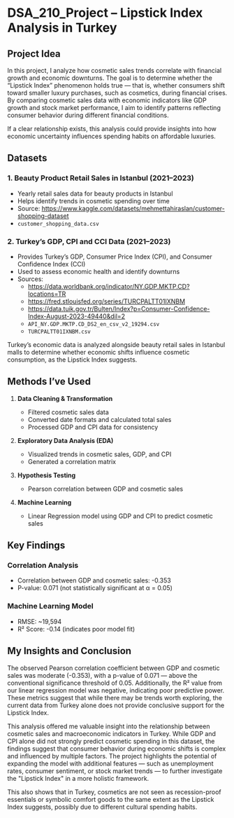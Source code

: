 # DSA_210_Project – Lipstick Index Analysis in Turkey

## Project Idea

In this project, I analyze how cosmetic sales trends correlate with financial growth and economic downturns. The goal is to determine whether the “Lipstick Index” phenomenon holds true — that is, whether consumers shift toward smaller luxury purchases, such as cosmetics, during financial crises. By comparing cosmetic sales data with economic indicators like GDP growth and stock market performance, I aim to identify patterns reflecting consumer behavior during different financial conditions.

If a clear relationship exists, this analysis could provide insights into how economic uncertainty influences spending habits on affordable luxuries.

## Datasets

### 1. Beauty Product Retail Sales in Istanbul (2021–2023)

- Yearly retail sales data for beauty products in Istanbul
- Helps identify trends in cosmetic spending over time
- Source: https://www.kaggle.com/datasets/mehmettahiraslan/customer-shopping-dataset
- `customer_shopping_data.csv`

### 2. Turkey’s GDP, CPI and CCI Data (2021–2023)

- Provides Turkey’s GDP, Consumer Price Index (CPI), and Consumer Confidence Index (CCI)
- Used to assess economic health and identify downturns
- Sources:
  - https://data.worldbank.org/indicator/NY.GDP.MKTP.CD?locations=TR
  - https://fred.stlouisfed.org/series/TURCPALTT01IXNBM
  - https://data.tuik.gov.tr/Bulten/Index?p=Consumer-Confidence-Index-August-2023-49440&dil=2
  - `API_NY.GDP.MKTP.CD_DS2_en_csv_v2_19294.csv`
  - `TURCPALTT01IXNBM.csv`

Turkey’s economic data is analyzed alongside beauty retail sales in Istanbul malls to determine whether economic shifts influence cosmetic consumption, as the Lipstick Index suggests.

## Methods I’ve Used

1. **Data Cleaning & Transformation**  
   - Filtered cosmetic sales data  
   - Converted date formats and calculated total sales  
   - Processed GDP and CPI data for consistency

2. **Exploratory Data Analysis (EDA)**  
   - Visualized trends in cosmetic sales, GDP, and CPI  
   - Generated a correlation matrix

3. **Hypothesis Testing**  
   - Pearson correlation between GDP and cosmetic sales

4. **Machine Learning**  
   - Linear Regression model using GDP and CPI to predict cosmetic sales

## Key Findings

### Correlation Analysis
- Correlation between GDP and cosmetic sales: -0.353  
- P-value: 0.071 (not statistically significant at α = 0.05)

### Machine Learning Model
- RMSE: ~19,594  
- R² Score: -0.14 (indicates poor model fit)

## My Insights and Conclusion

The observed Pearson correlation coefficient between GDP and cosmetic sales was moderate (-0.353), with a p-value of 0.071 — above the conventional significance threshold of 0.05. Additionally, the R² value from our linear regression model was negative, indicating poor predictive power. These metrics suggest that while there may be trends worth exploring, the current data from Turkey alone does not provide conclusive support for the Lipstick Index.

This analysis offered me valuable insight into the relationship between cosmetic sales and macroeconomic indicators in Turkey. While GDP and CPI alone did not strongly predict cosmetic spending in this dataset, the findings suggest that consumer behavior during economic shifts is complex and influenced by multiple factors. The project highlights the potential of expanding the model with additional features — such as unemployment rates, consumer sentiment, or stock market trends — to further investigate the "Lipstick Index" in a more holistic framework.

This also shows that in Turkey, cosmetics are not seen as recession-proof essentials or symbolic comfort goods to the same extent as the Lipstick Index suggests, possibly due to different cultural spending habits.




